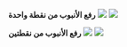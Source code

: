 <div text-center>

**رفع الأنبوب من نقطة واحدة**
<img src = "/assets/images/pipe_laying_methode-1.jpg" />
<img src = "/assets/images/pipe_laying_methode-4.jpg" />

**رفع الأنبوب من نقطتين**
<img src = "/assets/images/pipe_laying_methode-3.jpg" />
<img src = "/assets/images/pipe_laying_methode-2.jpg" />
</div>